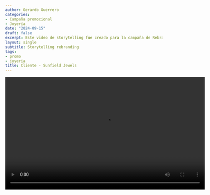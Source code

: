 ```yaml
---
author: Gerardo Guerrero
categories:
- Campaña promocional
- Joyería
date: "2024-09-15"
draft: false
excerpt: Este video de storytelling fue creado para la campaña de Rebranding de Sunfield Jewels, una empresa catalana de joyería. 
layout: single
subtitle: Storytelling rebranding
tags:
- promo
- joyeria
title: Cliente - Sunfield Jewels
---
```


<video controls width="640" height="360">
  <source src="ReelVanLargo1.mp4" type="video/mp4">
  Video storytelling - Sunfield Jewels
</video>